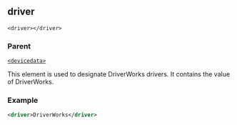 
## driver

`<driver></driver>`


### Parent

[`<devicedata>`][1]


This element is used to designate DriverWorks drivers. It contains the value of DriverWorks.


### Example

```xml
<driver>DriverWorks</driver>
```





[1]:	https://verbose-telegram-5004f902.pages.github.io/#common-xml-devicedata